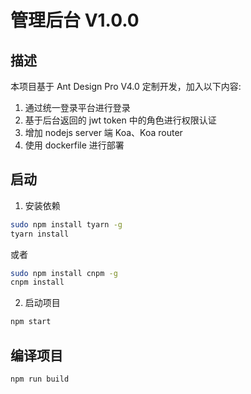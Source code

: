 # 管理后台 V1.0.0

## 描述

本项目基于 Ant Design Pro V4.0 定制开发，加入以下内容:

1. 通过统一登录平台进行登录
2. 基于后台返回的 jwt token 中的角色进行权限认证
3. 增加 nodejs server 端 Koa、Koa router
4. 使用 dockerfile 进行部署

## 启动

1. 安装依赖

```bash
sudo npm install tyarn -g
tyarn install
```

或者

```bash
sudo npm install cnpm -g
cnpm install
```

2. 启动项目

```bash
npm start
```

## 编译项目

```bash
npm run build
```
